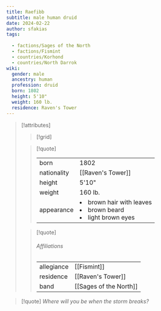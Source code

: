 ```yaml
---
title: Raefibb
subtitle: male human druid
date: 2024-02-22
author: sfakias
tags:
  
  - factions/Sages of the North
  - factions/Fismint
  - countries/Korhond
  - countries/North Darrok
wiki:
  gender: male
  ancestry: human
  profession: druid
  born: 1802
  height: 5'10"
  weight: 160 lb.
  residence: Raven's Tower
---
```

> [!attributes] 
> > [!grid]
> >
> > 
> 
> > [!quote]
> >
> > | | |
> > | --- | --- |
> > | born | 1802 |
> > | nationality | [[Raven's Tower]] |
> > | height | 5'10" |
> > | weight | 160 lb. |
> > | appearance | <li>brown hair with leaves</li><li>brown beard</li><li>light brown eyes</li> |
>
> > [!quote]
> > 
> > ###### Affiliations
> > | | |
> > | --- | --- |
> > | allegiance | [[Fismint]] |
> > | residence | [[Raven's Tower]] |
> > | band | [[Sages of the North]] |

> [!quote] 
> *Where will you be when the storm breaks?*